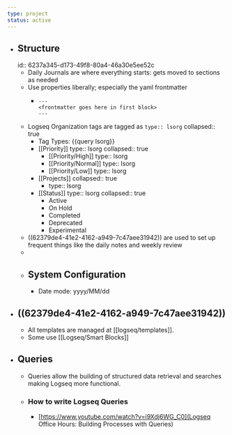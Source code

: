 ```yaml
---
type: project
status: active
---
```


- ## Structure
  id:: 6237a345-d173-49f8-80a4-46a30e5ee52c
	- Daily Journals are where everything starts: gets moved to sections as needed
	- Use properties liberally; especially the yaml frontmatter
		- ```
		  ---
		  <frontmatter goes here in first block>
		  ---
		  ```
	- Logseq Organization tags are tagged as `type:: lsorg`
	  collapsed:: true
		- Tag Types: {{query lsorg}}
		- [[Priority]]
		  type:: lsorg
		  collapsed:: true
			- [[Priority/High]]
			  type:: lsorg
			- [[Priority/Normal]]
			  type:: lsorg
			- [[Priority/Low]]
			  type:: lsorg
		- [[Projects]]
		  collapsed:: true
			- type:: lsorg
		- [[Status]]
		  type:: lsorg
		  collapsed:: true
			- Active
			- On Hold
			- Completed
			- Deprecated
			- Experimental
	- ((62379de4-41e2-4162-a949-7c47aee31942)) are used to set up frequent things like the daily notes and weekly review
	-
	- ## System Configuration
		- Date mode: yyyy/MM/dd
- ## ((62379de4-41e2-4162-a949-7c47aee31942))
	- All templates are managed at [[logseq/templates]].
	- Some use [[Logseq/Smart Blocks]]
- ## Queries
	- Queries allow the building of structured data retrieval and searches making Logseq more functional.
	- ### How to write Logseq Queries
		- [https://www.youtube.com/watch?v=i9Xdj6WG_C0](Logseq Office Hours: Building Processes with Queries)